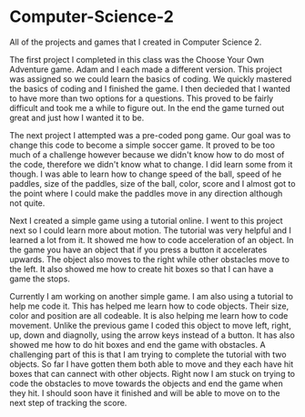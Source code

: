 # Computer-Science-2
All of the projects and games that I created in Computer Science 2.



The first project I completed in this class was the Choose Your Own Adventure game. Adam and I each made a different version. This project was assigned so we could learn the basics of coding. We quickly mastered the basics of coding and I finished the game. I then decieded that I wanted to have more than two options for a questions. This proved to be fairly difficult and took me a while to figure out. In the end the game turned out great and just how I wanted it to be. 

The next project I attempted was a pre-coded pong game. Our goal was to change this code to become a simple soccer game. It proved to be too much of a challenge however because we didn't know how to do most of the code, therefore we didn't know what to change. I did learn some from it though. I was able to learn how to change speed of the ball, speed of he paddles, size of the paddles, size of the ball, color, score and I almost got to the point where I could make the paddles move in any direction although not quite. 

Next I created a simple game using a tutorial online. I went to this project next so I could learn more about motion. The tutorial was very helpful and I learned a lot from it. It showed me how to code acceleration of an object. In the game you have an object that if you press a button it accelerates upwards. The object also moves to the right while other obstacles move to the left. It also showed me how to create hit boxes so that I can have a game the stops. 

Currently I am working on another simple game. I am also using a tutorial to help me code it. This has helped me learn how to code objects. Their size, color and position are all codeable. It is also helping me learn how to code movement. Unlike the previous game I coded this object to move left, right, up, down and diagnolly, using the arrow keys instead of a button. It has also showed me how to do hit boxes and end the game with obstacles. A challenging part of this is that I am trying to complete the tutorial with two objects. So far I have gotten them both able to move and they each have hit boxes that can cannect with other objects. Right now I am stuck on trying to code the obstacles to move towards the objects and end the game when they hit. I should soon have it finished and will be able to move on to the next step of tracking the score.

